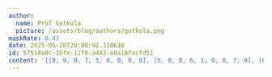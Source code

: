 ```yaml
---
author:
  name: Prof Gotkola
  picture: /assets/blog/authors/gotkola.png
maskRate: 0.43
date: 2025-05-28T20:00:02.110638
id: 57518a8c-3bfe-11f0-a443-e9a16facfd51
content: '[[0, 9, 0, 7, 5, 0, 0, 0, 0], [5, 0, 8, 6, 1, 0, 0, 7, 9], [0, 2, 0, 0, 0, 8, 0, 1, 5], [8, 0, 0, 3, 0, 9, 7, 5, 4], [0, 6, 9, 8, 7, 5, 0, 2, 0], [3, 5, 0, 2, 4, 1, 0, 8, 6], [0, 7, 0, 0, 0, 0, 3, 0, 0], [2, 8, 0, 4, 9, 0, 5, 6, 0], [6, 4, 3, 5, 0, 7, 8, 9, 0]]'
---
```

